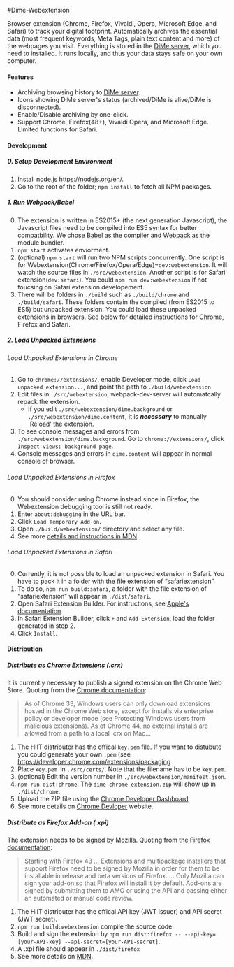 #Dime-Webextension

Browser extension (Chrome, Firefox, Vivaldi, Opera, Microsoft Edge, and Safari) to track your digital footprint. Automatically archives the essential data (most frequent keywords, Meta Tags, plain text content and more) of the webpages you visit. Everything is stored in the [DiMe server](https://github.com/HIIT/dime-server), which you need to installed. It runs locally, and thus your data stays safe on your own computer.

#### Features

* Archiving browsing history to [DiMe server](https://github.com/HIIT/dime-server).
* Icons showing DiMe server's status (archived/DiMe is alive/DiMe is disconnected).
* Enable/Disable archiving by one-click.
* Support Chrome, Firefox(48+), Vivaldi Opera, and Microsoft Edge. Limited functions for Safari.

#### Development

##### 0. Setup Development Environment

1. Install node.js <https://nodejs.org/en/>.
2. Go to the root of the folder; ``npm install`` to fetch all NPM packages.

##### 1. Run Webpack/Babel

0. The extension is written in ES2015+ (the next generation Javascript), the Javascript files need to be compiled into ES5 syntax for better compatbility. We chose [Babel](https://babeljs.io/) as the compiler and [Webpack](https://webpack.github.io/) as the module bundler.
1. ``npm start`` activates enviorment.
2. (optional) ``npm start`` will run two NPM scripts concurrently. One script is for Webextension(Chrome/Firefox/Opera/Edge)=``dev:webextension``. It will watch the source files in ``./src/webextension``. Another script is for Safari extension(``dev:safari``). You could ``npm run dev:webextension`` if not foucsing on Safari extension developement.
3. There will be folders in ``./build`` such as ``./build/chrome`` and ``./build/safari``. These folders contain the compiled (from ES2015 to ES5) but unpacked extension. You could load these unpacked extensions in browsers. See below for detailed instructions for Chrome, Firefox and Safari.

##### 2. Load Unpacked Extensions
###### Load Unpacked Extensions in Chrome

1. Go to ``chrome://extensions/``, enable Developer mode, click ``Load unpacked extension...``, and point the path to ``./build/webextension``
2. Edit files in ``./src/webextension``, webpack-dev-server will automatcally repack the extension.
    * If you edit ``./src/webextension/dime.background`` or ``./src/webextension/dime.content``, it is ***necessary*** to manually 'Reload' the extension.
3. To see console messages and errors from ``./src/webextension/dime.background``. Go to ``chrome://extensions/``, click ``Inspect views: background page``.
4. Console messages and errors in ``dime.content`` will appear in normal console of browser.

###### Load Unpacked Extensions in Firefox

0. You should consider using Chrome instead since in Firefox, the Webextension debugging tool is still not ready.
1. Enter ``about:debugging`` in the URL bar.
2. Click ``Load Temporary Add-on``.
3. Open ``./build/webextension/`` directory and select any file.
4. See more [details and instructions in  MDN](https://developer.mozilla.org/en-US/Add-ons/WebExtensions/Temporary_Installation_in_Firefox)

###### Load Unpacked Extensions in Safari

0. Currently, it is not possible to load an unpacked extension in Safari. You have to pack it in a folder with the file extension of “safariextension”.
1. To do so, ``npm run build:safari``, a folder with the file extension of “safariextension” will appear in ``./dist/safari``.
2. Open Safari Extension Builder. For instructions, see [Apple's documentation](https://developer.apple.com/library/content/documentation/Tools/Conceptual/SafariExtensionGuide/UsingExtensionBuilder/UsingExtensionBuilder.html).
4. In Safari Extension Builder, click ``+`` and ``Add Extension``, load the folder generated in step 2.
5. Click ``Install``.

#### Distribution

##### Distribute as Chrome Extensions (.crx)

It is currently necessary to publish a signed extension on the Chrome Web Store.  Quoting from the [Chrome documentation](https://developer.chrome.com/extensions/hosting):

>As of Chrome 33, Windows users can only download extensions hosted in the Chrome Web store, except for installs via enterprise policy or developer mode (see Protecting Windows users from malicious extensions). As of Chrome 44, no external installs are allowed from a path to a local .crx on Mac...

1. The HIIT distributer has the offical ``key.pem`` file. If you want to distubute you could generate your own ``.pem`` (see <https://developer.chrome.com/extensions/packaging>
2. Place ``key.pem ``in ``./src/certs/``. Note that the filename has to be ``key.pem``.
3. (optional) Edit the version number in ``./src/webextension/manifest.json``.
4. ``npm run dist:chrome``. The ``dime-chrome-extension.zip`` will show up in ``./dist/chrome``.
5. Upload the ZIP file using the [Chrome Developer Dashboard](https://chrome.google.com/webstore/developer/dashboard).
6. See more details on [Chrome Devloper](https://developer.chrome.com/extensions/packaging#upload) website.

##### Distribute as Firefox Add-on (.xpi)

The extension needs to be signed by Mozilla.  Quoting from the [Firefox documentation](https://developer.mozilla.org/en-US/Add-ons/Distribution):

> Starting with Firefox 43 ... Extensions and multipackage installers that support Firefox need to be signed by Mozilla in order for them to be installable in release and beta versions of Firefox. ... Only Mozilla can sign your add-on so that Firefox will install it by default. Add-ons are signed by submitting them to AMO or using the API and passing either an automated or manual code review.

1. The HIIT distributer has the offical API key (JWT issuer) and API secret (JWT secret).
2. ``npm run build:webextension`` compile the source code.
2. Build and sign the extension by ``npm run dist:firefox -- --api-key=[your-API-key] --api-secret=[your-API-secret]``.
3. A .xpi file should appear in ``./dist/firefox``
4. See more details on [MDN](https://developer.mozilla.org/en-US/Add-ons/WebExtensions/Getting_started_with_web-ext).
